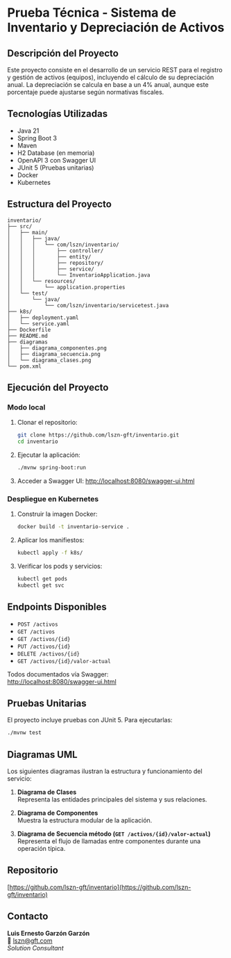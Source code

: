 # Prueba Técnica - Sistema de Inventario y Depreciación de Activos

## Descripción del Proyecto

Este proyecto consiste en el desarrollo de un servicio REST para el registro y gestión de activos (equipos), incluyendo el cálculo de su depreciación anual. La depreciación se calcula en base a un 4% anual, aunque este porcentaje puede ajustarse según normativas fiscales.

## Tecnologías Utilizadas

- Java 21  
- Spring Boot 3  
- Maven  
- H2 Database (en memoria)  
- OpenAPI 3 con Swagger UI  
- JUnit 5 (Pruebas unitarias)  
- Docker  
- Kubernetes  

## Estructura del Proyecto

```
inventario/
├── src/
│   ├── main/
│   │   ├── java/
│   │   │   └── com/lszn/inventario/
│   │   │       ├── controller/
│   │   │       ├── entity/
│   │   │       ├── repository/
│   │   │       ├── service/
│   │   │       └── InventarioApplication.java
│   │   └── resources/
│   │       └── application.properties
│   └── test/
│       └── java/
│           └── com/lszn/inventario/servicetest.java
├── k8s/
│   ├── deployment.yaml
│   └── service.yaml
├── Dockerfile
├── README.md
├── diagramas
│   ├── diagrama_componentes.png
│   ├── diagrama_secuencia.png
│   └── diagrama_clases.png
└── pom.xml
```

## Ejecución del Proyecto

### Modo local

1. Clonar el repositorio:
   ```bash
   git clone https://github.com/lszn-gft/inventario.git
   cd inventario
   ```

2. Ejecutar la aplicación:
   ```bash
   ./mvnw spring-boot:run
   ```

3. Acceder a Swagger UI:
   [http://localhost:8080/swagger-ui.html](http://localhost:8080/swagger-ui.html)

### Despliegue en Kubernetes

1. Construir la imagen Docker:
   ```bash
   docker build -t inventario-service .
   ```

2. Aplicar los manifiestos:
   ```bash
   kubectl apply -f k8s/
   ```

3. Verificar los pods y servicios:
   ```bash
   kubectl get pods
   kubectl get svc
   ```

## Endpoints Disponibles

- `POST /activos`  
- `GET /activos`  
- `GET /activos/{id}`  
- `PUT /activos/{id}`  
- `DELETE /activos/{id}`  
- `GET /activos/{id}/valor-actual`  

Todos documentados vía Swagger:  
[http://localhost:8080/swagger-ui.html](http://localhost:8080/swagger-ui.html)

## Pruebas Unitarias

El proyecto incluye pruebas con JUnit 5. Para ejecutarlas:

```bash
./mvnw test
```

## Diagramas UML

Los siguientes diagramas ilustran la estructura y funcionamiento del servicio:

1. **Diagrama de Clases**  
   Representa las entidades principales del sistema y sus relaciones.

2. **Diagrama de Componentes**  
   Muestra la estructura modular de la aplicación.

3. **Diagrama de Secuencia método (`GET /activos/{id}/valor-actual`)**  
   Representa el flujo de llamadas entre componentes durante una operación típica.

## Repositorio

[https://github.com/lszn-gft/inventario](https://github.com/lszn-gft/inventario)

## Contacto

**Luis Ernesto Garzón Garzón**  
📧 lszn@gft.com  
_Solution Consultant_
